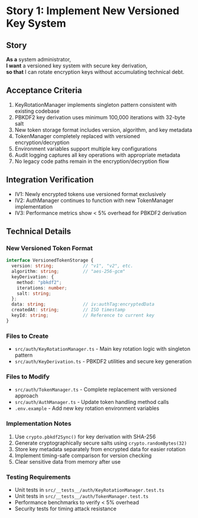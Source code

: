 # Story 1: Implement New Versioned Key System

## Story
**As a** system administrator,  
**I want** a versioned key system with secure key derivation,  
**so that** I can rotate encryption keys without accumulating technical debt.

## Acceptance Criteria
1. KeyRotationManager implements singleton pattern consistent with existing codebase
2. PBKDF2 key derivation uses minimum 100,000 iterations with 32-byte salt
3. New token storage format includes version, algorithm, and key metadata
4. TokenManager completely replaced with versioned encryption/decryption
5. Environment variables support multiple key configurations
6. Audit logging captures all key operations with appropriate metadata
7. No legacy code paths remain in the encryption/decryption flow

## Integration Verification
- IV1: Newly encrypted tokens use versioned format exclusively
- IV2: AuthManager continues to function with new TokenManager implementation
- IV3: Performance metrics show < 5% overhead for PBKDF2 derivation

## Technical Details

### New Versioned Token Format
```typescript
interface VersionedTokenStorage {
  version: string;           // "v1", "v2", etc.
  algorithm: string;         // "aes-256-gcm"
  keyDerivation: {
    method: "pbkdf2";
    iterations: number;
    salt: string;
  };
  data: string;              // iv:authTag:encryptedData
  createdAt: string;         // ISO timestamp
  keyId: string;             // Reference to current key
}
```

### Files to Create
- `src/auth/KeyRotationManager.ts` - Main key rotation logic with singleton pattern
- `src/auth/KeyDerivation.ts` - PBKDF2 utilities and secure key generation

### Files to Modify
- `src/auth/TokenManager.ts` - Complete replacement with versioned approach
- `src/auth/AuthManager.ts` - Update token handling method calls
- `.env.example` - Add new key rotation environment variables

### Implementation Notes
1. Use `crypto.pbkdf2Sync()` for key derivation with SHA-256
2. Generate cryptographically secure salts using `crypto.randomBytes(32)`
3. Store key metadata separately from encrypted data for easier rotation
4. Implement timing-safe comparison for version checking
5. Clear sensitive data from memory after use

### Testing Requirements
- Unit tests in `src/__tests__/auth/KeyRotationManager.test.ts`
- Unit tests in `src/__tests__/auth/TokenManager.test.ts`
- Performance benchmarks to verify < 5% overhead
- Security tests for timing attack resistance